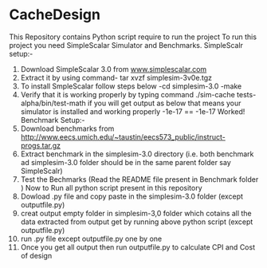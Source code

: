 # CacheDesign
This Repository contains Python script require to run the project
To run this project you need SimpleScalar Simulator and Benchmarks.
SimpleScalr setup:-
1. Download SimpleScalar 3.0 from www.simplescalar.com 
2. Extract it by using command- tar xvzf simplesim-3v0e.tgz
3. To install SmpleScalar follow steps below
    -cd simplesim-3.0
    -make
4. Verify that it is working properly by typing command 
   ./sim-cache tests-alpha/bin/test-math
   if you will get output as below that means your simulator is installed and working properly
   -1e-17 == -1e-17 Worked!
Benchmark Setup:-
1. Download benchmarks from http://www.eecs.umich.edu/~taustin/eecs573_public/instruct-progs.tar.gz
2. Extract benchmark in the simplesim-3.0 directory (i.e. both benchmark ad simplesim-3.0 folder should be in the same parent folder say SimpleScalr)
3. Test the Bechmarks (Read the README file present in Benchmark folder )
Now to Run all python script present in this repository 
1. Dowload .py file and copy paste in the simplesim-3.0 folder (except outputfile.py) 
2. creat output empty folder in simplesim-3,0 folder which cotains all the data extracted from output get by running above python script (except outputfile.py)
3. run .py file except outputfile.py one by one
4. Once you get all output then run outputfile.py to calculate CPI and Cost of design


